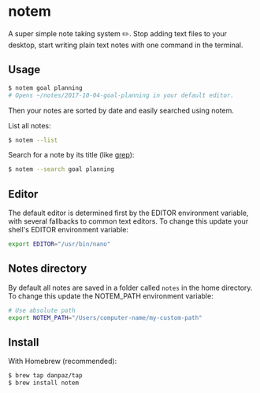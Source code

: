 # notem

A super simple note taking system ✏️. Stop adding text files to your desktop,
start writing plain text notes with one command in the terminal.

## Usage

```sh
$ notem goal planning
# Opens ~/notes/2017-10-04-goal-planning in your default editor.
```

Then your notes are sorted by date and easily searched using notem.

List all notes:

```sh
$ notem --list
```

Search for a note by its title (like [grep](https://www.gnu.org/software/grep/manual/grep.html)):

```sh
$ notem --search goal planning
```

## Editor

The default editor is determined first by the EDITOR environment variable, with
several fallbacks to common text editors. To change this update your shell's
EDITOR environment variable:

```sh
export EDITOR="/usr/bin/nano"
```

## Notes directory

By default all notes are saved in a folder called `notes` in the home directory.
To change this update the NOTEM_PATH environment variable:

```sh
# Use absolute path
export NOTEM_PATH="/Users/computer-name/my-custom-path"
```

## Install

With Homebrew (recommended):

```sh
$ brew tap danpaz/tap
$ brew install notem
```
